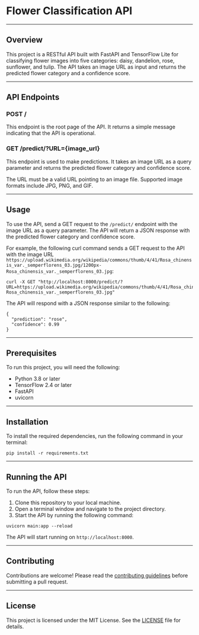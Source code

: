 # Flower Classification API

---

## Overview

This project is a RESTful API built with FastAPI and TensorFlow Lite for classifying flower images into five categories: daisy, dandelion, rose, sunflower, and tulip. The API takes an image URL as input and returns the predicted flower category and a confidence score.

---

## API Endpoints

### POST /

This endpoint is the root page of the API. It returns a simple message indicating that the API is operational.

### GET /predict/?URL={image_url}

This endpoint is used to make predictions. It takes an image URL as a query parameter and returns the predicted flower category and confidence score.

The URL must be a valid URL pointing to an image file. Supported image formats include JPG, PNG, and GIF.

---

## Usage

To use the API, send a GET request to the `/predict/` endpoint with the image URL as a query parameter. The API will return a JSON response with the predicted flower category and confidence score.

For example, the following curl command sends a GET request to the API with the image URL `https://upload.wikimedia.org/wikipedia/commons/thumb/4/41/Rosa_chinensis_var._semperflorens_03.jpg/1200px-Rosa_chinensis_var._semperflorens_03.jpg`:

```
curl -X GET "http://localhost:8000/predict/?URL=https://upload.wikimedia.org/wikipedia/commons/thumb/4/41/Rosa_chinensis_var._semperflorens_03.jpg/1200px-Rosa_chinensis_var._semperflorens_03.jpg"
```

The API will respond with a JSON response similar to the following:

```
{
  "prediction": "rose",
  "confidence": 0.99
}
```

---

## Prerequisites

To run this project, you will need the following:

* Python 3.8 or later
* TensorFlow 2.4 or later
* FastAPI
* uvicorn

---

## Installation

To install the required dependencies, run the following command in your terminal:

```
pip install -r requirements.txt
```

---

## Running the API

To run the API, follow these steps:

1. Clone this repository to your local machine.
2. Open a terminal window and navigate to the project directory.
3. Start the API by running the following command:

```
uvicorn main:app --reload
```

The API will start running on `http://localhost:8000`.

---

## Contributing

Contributions are welcome! Please read the [contributing guidelines](https://github.com/your-username/flower-classification-api/blob/main/CONTRIBUTING.md) before submitting a pull request.

---

## License

This project is licensed under the MIT License. See the [LICENSE](https://github.com/your-username/flower-classification-api/blob/main/LICENSE) file for details.